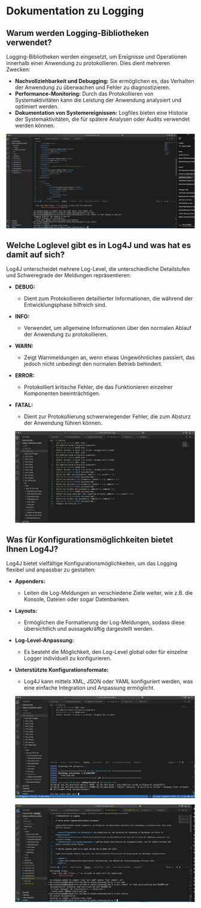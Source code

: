 # Dokumentation zu Logging

## Warum werden Logging-Bibliotheken verwendet?

Logging-Bibliotheken werden eingesetzt, um Ereignisse und Operationen innerhalb einer Anwendung zu protokollieren. Dies dient mehreren Zwecken:

- **Nachvollziehbarkeit und Debugging:** Sie ermöglichen es, das Verhalten der Anwendung zu überwachen und Fehler zu diagnostizieren.
- **Performance-Monitoring:** Durch das Protokollieren von Systemaktivitäten kann die Leistung der Anwendung analysiert und optimiert werden.
- **Dokumentation von Systemereignissen:** Logfiles bieten eine Historie der Systemaktivitäten, die für spätere Analysen oder Audits verwendet werden können.

![Logging_branch](resources/Images/ex5_1.png)

## Welche Loglevel gibt es in Log4J und was hat es damit auf sich?

Log4J unterscheidet mehrere Log-Level, die unterschiedliche Detailstufen und Schweregrade der Meldungen repräsentieren:

- **DEBUG:**
  - Dient zum Protokollieren detaillierter Informationen, die während der Entwicklungsphase hilfreich sind.
- **INFO:**
  - Verwendet, um allgemeine Informationen über den normalen Ablauf der Anwendung zu protokollieren.
- **WARN:**
  - Zeigt Warnmeldungen an, wenn etwas Ungewöhnliches passiert, das jedoch nicht unbedingt den normalen Betrieb behindert.
- **ERROR:**
  - Protokolliert kritische Fehler, die das Funktionieren einzelner Komponenten beeinträchtigen.
- **FATAL:**
  - Dient zur Protokollierung schwerwiegender Fehler, die zum Absturz der Anwendung führen können.

  ![Debug_Error](resources/Images/ex5_3.png)

## Was für Konfigurationsmöglichkeiten bietet Ihnen Log4J?

Log4J bietet vielfältige Konfigurationsmöglichkeiten, um das Logging flexibel und anpassbar zu gestalten:

- **Appenders:**
  - Leiten die Log-Meldungen an verschiedene Ziele weiter, wie z.B. die Konsole, Dateien oder sogar Datenbanken.
- **Layouts:**
  - Ermöglichen die Formatierung der Log-Meldungen, sodass diese übersichtlich und aussagekräftig dargestellt werden.
- **Log-Level-Anpassung:**
  - Es besteht die Möglichkeit, den Log-Level global oder für einzelne Logger individuell zu konfigurieren.
- **Unterstützte Konfigurationsformate:**
  - Log4J kann mittels XML, JSON oder YAML konfiguriert werden, was eine einfache Integration und Anpassung ermöglicht.

  ![Info_Error](resources/Images/ex5_2.png)


  ![git_status](resources/Images/ex5_4.png)